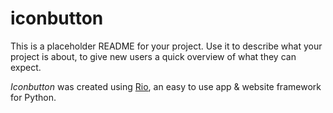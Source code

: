 # iconbutton

This is a placeholder README for your project. Use it to describe what your
project is about, to give new users a quick overview of what they can expect.

_Iconbutton_ was created using [Rio](https://rio.dev/), an easy to
use app & website framework for Python.
